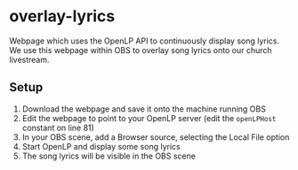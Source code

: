 # overlay-lyrics

Webpage which uses the OpenLP API to continuously display song lyrics. We use this webpage within
OBS to overlay song lyrics onto our church livestream.

## Setup

1. Download the webpage and save it onto the machine running OBS
2. Edit the webpage to point to your OpenLP server (edit the `openLPHost` constant on line 81)
3. In your OBS scene, add a Browser source, selecting the Local File option
4. Start OpenLP and display some song lyrics
5. The song lyrics will be visible in the OBS scene
